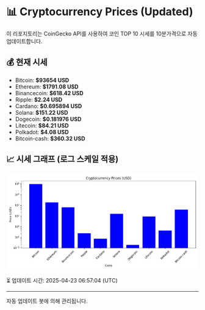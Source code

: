 
# 📊 Cryptocurrency Prices (Updated)

이 리포지토리는 CoinGecko API를 사용하여 코인 TOP 10 시세를 10분가격으로 자동 업데이트합니다.

## 💰 현재 시세
- Bitcoin: **$93654 USD**
- Ethereum: **$1791.08 USD**
- Binancecoin: **$618.42 USD**
- Ripple: **$2.24 USD**
- Cardano: **$0.695894 USD**
- Solana: **$151.22 USD**
- Dogecoin: **$0.181976 USD**
- Litecoin: **$84.21 USD**
- Polkadot: **$4.08 USD**
- Bitcoin-cash: **$360.32 USD**

## 📈 시세 그래프 (로그 스케일 적용)
![Crypto Prices](crypto_prices.png)

⏳ 업데이트 시간: 2025-04-23 06:57:04 (UTC)

---
자동 업데이트 봇에 의해 관리됩니다.
